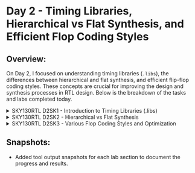 # Day 2 - Timing Libraries, Hierarchical vs Flat Synthesis, and Efficient Flop Coding Styles

## Overview:
On Day 2, I focused on understanding timing libraries (`.libs`), the differences between hierarchical and flat synthesis, and efficient flip-flop coding styles. These concepts are crucial for improving the design and synthesis processes in RTL design. Below is the breakdown of the tasks and labs completed today.

<details>
  <summary>SKY130RTL D2SK1 - Introduction to Timing Libraries (.libs)</summary>

  ### Lab4 - Introduction to .lib Files (Parts 1-3)
  - Studied the structure and significance of `.lib` files, which are essential for timing analysis and cell characterization.
  - Analyzed timing arcs, cell delays, and power information contained in `.lib` files.
  -  Explaination of .lib library:
     `!gvim ../mylib/lib/sky130_fd_sc_hd__tt_025C_1v80.lib`
     ![Explanation](https://github.com/user-attachments/assets/fa116f8d-9874-4cf5-a1e0-465c88eb6dc3)
     tt = typical (Process)<br>
     025C = 77 °F (Temperature)<br>
     1v80 = Voltage<br>
     ![lib filename explaination](https://github.com/user-attachments/assets/8e2fac9d-6ef7-4dce-8e20-e829e6c7bbef)
     <img width="594" alt="Screenshot 2024-10-23 at 10 48 57 AM" src="https://github.com/user-attachments/assets/b45fc544-f0ea-4148-ae2c-7318dc72fc6f">

  











</details>

<details>
  <summary>SKY130RTL D2SK2 - Hierarchical vs Flat Synthesis</summary>

  ### Lab05 - Hierarchical vs Flat Synthesis (Parts 1-2)
  - Explored the differences between hierarchical and flat synthesis.
  - Understood how hierarchical synthesis allows for modular design, while flat synthesis provides a single-level design view.
  - Conducted synthesis experiments to observe the impact on area, power, and performance.
  
  #### Key Learnings:
  - The trade-offs between hierarchical and flat synthesis.
  - Impact on the design's complexity, performance, and area.

</details>

<details>
  <summary>SKY130RTL D2SK3 - Various Flop Coding Styles and Optimization</summary>

  ### Why Flops and Flop Coding Styles (Parts 1-2)
  - Learned about the importance of flip-flops in digital design and explored different flop coding styles.

  ### Lab Flop Synthesis Simulations (Parts 1-2)
  - Simulated different flop designs to compare their synthesis results.
  
  ### Interesting Optimizations (Parts 1-2)
  - Applied optimizations to the flop designs to reduce area and improve performance.

  #### Key Learnings:
  - Efficient flop coding styles that optimize the design's performance and resource utilization.
  - Techniques for optimizing the synthesis results of flop designs.

</details>

## Snapshots:
- Added tool output snapshots for each lab section to document the progress and results.


